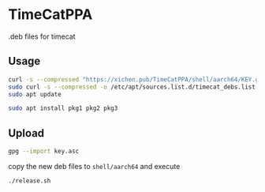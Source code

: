 # TimeCatPPA
.deb files for timecat

## Usage

```sh
curl -s --compressed "https://xichen.pub/TimeCatPPA/shell/aarch64/KEY.gpg" | sudo apt-key add -
sudo curl -s --compressed -o /etc/apt/sources.list.d/timecat_debs.list "https://xichen.pub/TimeCatPPA/shell/aarch64/debs.list"
sudo apt update
```

```sh
sudo apt install pkg1 pkg2 pkg3
```

## Upload

```sh
gpg --import key.asc
```

copy the new deb files to `shell/aarch64` and execute

```sh
./release.sh
```